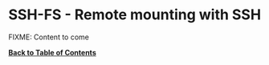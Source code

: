 SSH-FS - Remote mounting with SSH
=================================

FIXME: Content to come


**[Back to Table of Contents](../README.md)**

